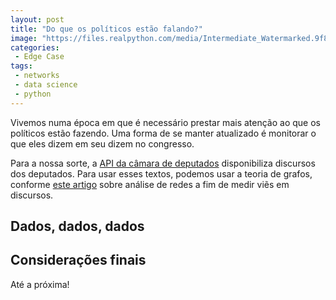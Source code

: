 ```yaml
---
layout: post
title: "Do que os políticos estão falando?"
image: "https://files.realpython.com/media/Intermediate_Watermarked.9f8c0a24bde7.jpg"
categories:
 - Edge Case
tags:
 - networks
 - data science
 - python
---
```


Vivemos numa época em que é necessário prestar mais atenção ao que os políticos estão fazendo. Uma forma de se manter atualizado é monitorar o que eles dizem em seu dizem no congresso.

Para a nossa sorte, a [API  da câmara de deputados](https://dadosabertos.camara.leg.br/swagger/api.html) disponibiliza discursos dos deputados. Para usar esses textos,  podemos usar a teoria de grafos, conforme [este artigo](https://towardsdatascience.com/measuring-discourse-bias-using-text-network-analysis-9f251be5f6f3) sobre análise de redes a fim de medir viẽs em discursos.

## Dados, dados, dados



## Considerações finais



Até a próxima!
